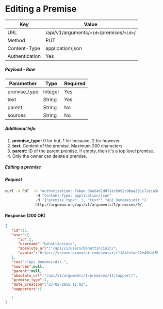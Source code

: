 Editing a Premise
=======================
| Key             | Value              |
| ----------------|--------------------|
| URL             | /api/v1/arguments/`<id>`/premises/`<id>`/ |
| Method          | PUT               |
| Content-Type    | application/json   |
| Authentication  | Yes                |


##### Payload - Raw

| Paramether    | Type     |  Required |
| ------------- | ---------| --------------|
| premise_type  | Integer  |  Yes          |
| text          | String   |  Yes          |
| parent        | String   |  No           |
| sources       | String   |  No           |


##### Additional Info
1. **premise_type:** 0 for but, 1 for because, 2 for however.
2. **text**: Content of the premise. Maximum 300 characters.
3. **parent:** ID of the parent premise. If empty, then it's a top level premise. 
4. Only the owner can delete a premise.

##### Editing a premise

##### Request

```bash
curl -X PUT  -H "Authorization: Token 66e84d2dd71ecb992c9baa331c72eca58f239909"
              -H "Content-Type: application/json"
              -d '{"premise_type": 1, "text": "Api Denemesidir."}'
              http://arguman.org/api/v1/arguments/1/premises/9/
```

#### Response (200 OK)

```json
{
   "id":11,
   "user":{
      "id":1,
      "username":"bahattincinic",
      "absolute_url":"/api/v1/users/bahattincinic/",
      "avatar":"https://secure.gravatar.com/avatar/c1184fefac22e49bbf59e3775ef6e9dd.jpg?s=80&r=g&d=mm"
   },
   "text":"Api Denemesidir.",
   "sources":null,
   "parent":null,
   "absolute_url":"/api/v1/arguments/1/premises/11/support/",
   "premise_type":1,
   "date_creation":"23-02-2015 11:02",
   "supporters":[

   ]
}
```
